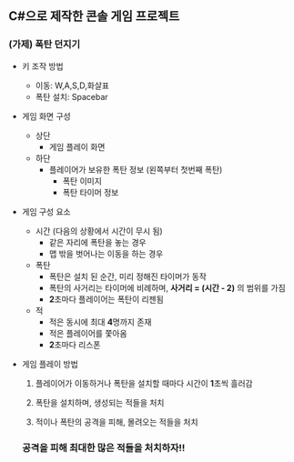 ## C#으로 제작한 콘솔 게임 프로젝트

### (가제) 폭탄 던지기 

- 키 조작 방법
   - 이동: W,A,S,D,화살표
   - 폭탄 설치: Spacebar
- 게임 화면 구성
   - 상단
     - 게임 플레이 화면
   - 하단
     - 플레이어가 보유한 폭탄 정보 (왼쪽부터 첫번째 폭탄)
       - 폭탄 이미지
       - 폭탄 타이머 정보
- 게임 구성 요소
    - 시간 (다음의 상황에서 시간이 무시 됨)
       - 같은 자리에 폭탄을 놓는 경우
       - 맵 밖을 벗어나는 이동을 하는 경우
   - 폭탄 
     - 폭탄은 설치 된 순간, 미리 정해진 타이머가 동작
     - 폭탄의 사거리는 타이머에 비례하며, **사거리 = (시간 - 2)** 의 범위를 가짐
     - **2**초마다 플레이어는 폭탄이 리젠됨
   - 적
     - 적은 동시에 최대 **4**명까지 존재
     - 적은 플레이어를 쫓아옴
     - **2**초마다 리스폰
  
- 게임 플레이 방법
  1. 플레이어가 이동하거나 폭탄을 설치할 때마다 시간이 **1**초씩 흘러감
     
  2. 폭탄을 설치하며, 생성되는 적들을 처치

  3. 적이나 폭탄의 공격을 피해, 몰려오는 적들을 처치


    ### 공격을 피해 최대한 많은 적들을 처치하자!!